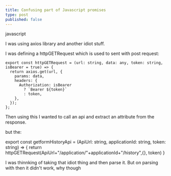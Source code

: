 ```yaml
---
title: Confusing part of Javascript promises
type: post
published: false
---
```


javascript


I was using axios library and another idiot stuff. 

I was defining a httpGETRequest which is used to sent with post request:

```
export const httpGETRequest = (url: string, data: any, token: string, isBearer = true) => {
  return axios.get(url, {
    params: data,
    headers: {
      Authorization: isBearer
        ? `Bearer ${token}`
        : token,
    },
  });
};
```

Then using this I wanted to call an api and extract an attribute from the response.

but the:

export const getformHistoryApi = (ApiUrl: string, applicationId: string,  token: string) => {
  return httpGETRequest(ApiUrl+"/application/"+applicationId+"/history",{}, token)
}

I was thinnking of taking that idiot thing and then parse it. But on parsing with then it didn't work, why though

